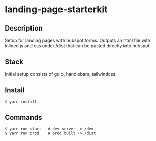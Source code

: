 # landing-page-starterkit

## Description

Setup for landing pages with hubspot forms. Outputs an html file with inlined js and css under /dist that can be pasted directly into hubspot.

## Stack

Initial setup consists of gulp, handlebars, tailwindcss.

## Install

    $ yarn install

## Commands

    $ yarn run start   # dev server -> /dev
    $ yarn run prod    # prod built -> /dist
